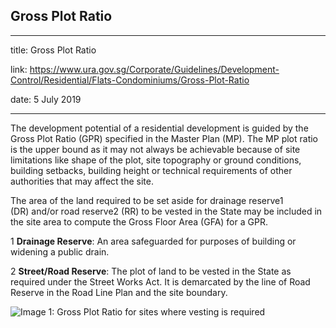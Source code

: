 ## Gross Plot Ratio
---
title: Gross Plot Ratio

link: https://www.ura.gov.sg/Corporate/Guidelines/Development-Control/Residential/Flats-Condominiums/Gross-Plot-Ratio

date: 5 July 2019

---


The development potential of a residential development is guided by the Gross Plot Ratio (GPR) specified in the Master Plan (MP). The MP plot ratio is the upper bound as it may not always be achievable because of site limitations like shape of the plot, site topography or ground conditions, building setbacks, building height or technical requirements of other authorities that may affect the site.

The area of the land required to be set aside for drainage reserve1 (DR) and/or road reserve2 (RR) to be vested in the State may be included in the site area to compute the Gross Floor Area (GFA) for a GPR.

1 **Drainage Reserve**: An area safeguarded for purposes of building or widening a public drain.

2 **Street/Road Reserve**: The plot of land to be vested in the State as required under the Street Works Act. It is demarcated by the line of Road Reserve in the Road Line Plan and the site boundary.

![Image 1: Gross Plot Ratio for sites where vesting is required](https://www.ura.gov.sg/-/media/Corporate/Guidelines/Development-control/Flats-Condominiums/F01_Gross_Plot_Ratio.jpg?h=100%25&w=100%25)





